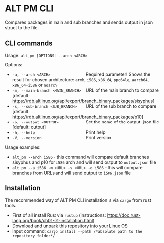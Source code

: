 # ALT PM CLI
Compares packages in main and sub branches and sends output in json struct to the file. 

## CLI commands
Usage: `alt_pm [OPTIONS] --arch <ARCH>`

Options:
*  `-a, --arch <ARCH>                `Required parameter! Shows the result for chosen architecture: `armh`, `i586`, `x86_64`, `ppc64le`, `aarch64`, `x86_64-i586` or `noarch`
*  `-m, --main-branch <MAIN_BRANCH>  `URL of the main branch to compare [default: https://rdb.altlinux.org/api/export/branch_binary_packages/sisyphus]
*  `-s, --sub-branch <SUB_BRANCH>    `URL of the sub branch to compare [default: https://rdb.altlinux.org/api/export/branch_binary_packages/p10]
*  `-o, --output <OUTPUT>            `Set the name of the output .json file [default: output]
*  `-h, --help                       `Print help
*  `-V, --version                    `Print version

Usage examples: 
- `alt_pm --arch i586` - this command will compare default branches sisyphus and p10 for `i586` arch and will send output to `output.json` file 
- `alt_pm --a i586 -m <URL> -s <URL> -o i586` - this will compare branches from URLs and will send output to `i586.json` file 

## Installation
The recommended way of ALT PM CLI installation is via `cargo` from rust tools. 

* First of all install Rust via `rustup` (instructions: https://doc.rust-lang.org/book/ch01-01-installation.html)
* Download and unpack this repository into your Linux OS
* input command: `cargo install --path /*absolute path to the repository folder*/`   